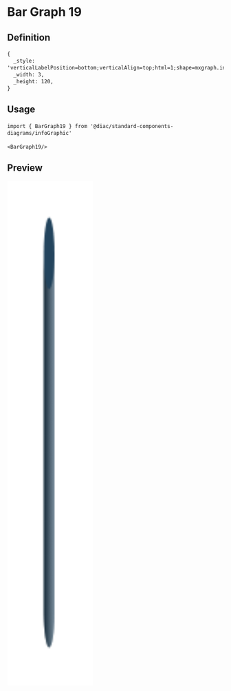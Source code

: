 # Bar Graph 19

## Definition

```
{
  _style: 'verticalLabelPosition=bottom;verticalAlign=top;html=1;shape=mxgraph.infographic.cylinder;isoAngle=15;fillColor=#23445D;strokeColor=none;fontStyle=1;fontColor=#23445D;fontSize=12;shadow=0;',
  _width: 3,
  _height: 120,
}
```

## Usage

```
import { BarGraph19 } from '@diac/standard-components-diagrams/infoGraphic'

<BarGraph19/>
```

## Preview

<img src="./bar-graph-19.png" width="200"/>

